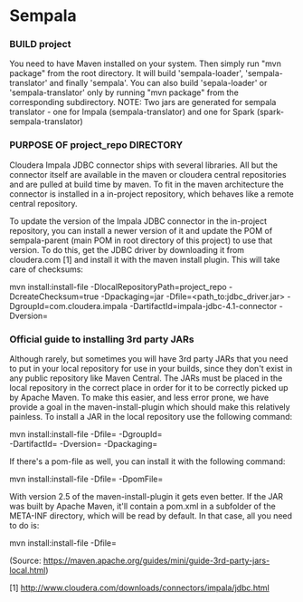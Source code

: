 # Sempala

### BUILD project
You need to have Maven installed on your system.
Then simply run "mvn package" from the root directory.
It will build 'sempala-loader', 'sempala-translator' and finally 'sempala'.
You can also build 'sepala-loader' or 'sempala-translator' only by
running "mvn package" from the corresponding subdirectory.
NOTE: Two jars are generated for sempala translator - one for Impala (sempala-translator) 
and one for Spark (spark-sempala-translator)


### PURPOSE OF project_repo DIRECTORY

Cloudera Impala JDBC connector ships with several libraries. All but the 
connector itself are available in the maven or cloudera central repositories
and are pulled at build time by maven. To fit in the maven architecture the
connector is installed in a in-project repository, which behaves like a remote 
central repository.

To update the version of the Impala JDBC connector in the in-project repository,
you can install a newer version of it and update the POM of sempala-parent
(main POM in root directory of this project) to use that version.
To do this, get the JDBC driver by downloading it from cloudera.com [1]
and install it with the maven install plugin. This will take care of checksums:

  mvn install:install-file
    -DlocalRepositoryPath=project_repo
    -DcreateChecksum=true
    -Dpackaging=jar
    -Dfile=<path_to:jdbc_driver.jar>
    -DgroupId=com.cloudera.impala
    -DartifactId=impala-jdbc-4.1-connector
    -Dversion=<version>


### Official guide to installing 3rd party JARs

Although rarely, but sometimes you will have 3rd party JARs that you need to put
in your local repository for use in your builds, since they don't exist in any
public repository like Maven Central. The JARs must be placed in the local
repository in the correct place in order for it to be correctly picked up by
Apache Maven. To make this easier, and less error prone, we have provide a goal
in the maven-install-plugin which should make this relatively painless. To
install a JAR in the local repository use the following command:

  mvn install:install-file -Dfile=<path-to-file> -DgroupId=<group-id> \
    -DartifactId=<artifact-id> -Dversion=<version> -Dpackaging=<packaging>

If there's a pom-file as well, you can install it with the following command:

  mvn install:install-file -Dfile=<path-to-file> -DpomFile=<path-to-pomfile>

With version 2.5 of the maven-install-plugin it gets even better. If the JAR was
built by Apache Maven, it'll contain a pom.xml in a subfolder of the META-INF
directory, which will be read by default. In that case, all you need to do is:

  mvn install:install-file -Dfile=<path-to-file>

(Source: https://maven.apache.org/guides/mini/guide-3rd-party-jars-local.html)



[1] http://www.cloudera.com/downloads/connectors/impala/jdbc.html
